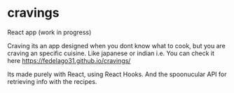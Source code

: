 # cravings
React app (work in progress)

Craving its an app designed when you dont know what to cook, but you are craving an specific cuisine. Like japanese or indian i.e.
You can check it here https://fedelago31.github.io/cravings/

Its made purely with React, using React Hooks. And the spoonucular API for retrieving info with the recipes. 
